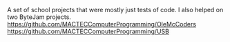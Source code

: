 A set of school projects that were mostly just tests of code.
I also helped on two ByteJam projects.
https://github.com/MACTECComputerProgramming/OleMcCoders
https://github.com/MACTECComputerProgramming/USB
